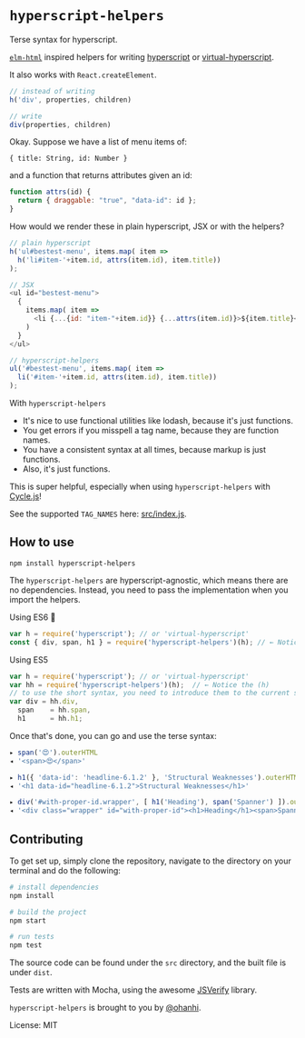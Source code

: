 # `hyperscript-helpers`

Terse syntax for hyperscript.

[`elm-html`](https://github.com/evancz/elm-html) inspired helpers for writing [hyperscript](https://github.com/dominictarr/hyperscript) or [virtual-hyperscript](https://github.com/Matt-Esch/virtual-dom/tree/master/virtual-hyperscript).

It also works with `React.createElement`.

```javascript
// instead of writing
h('div', properties, children)

// write
div(properties, children)
```

Okay. Suppose we have a list of menu items of:

`{ title: String, id: Number }`

and a function that returns attributes given an id:

```javascript
function attrs(id) {
  return { draggable: "true", "data-id": id };
}
```


How would we render these in plain hyperscript, JSX or with the helpers?

```javascript
// plain hyperscript
h('ul#bestest-menu', items.map( item =>
  h('li#item-'+item.id, attrs(item.id), item.title))
);

// JSX
<ul id="bestest-menu">
  {
    items.map( item =>
      <li {...{id: "item-"+item.id}} {...attrs(item.id)}>${item.title}</li>
    )
  }
</ul>

// hyperscript-helpers
ul('#bestest-menu', items.map( item =>
  li('#item-'+item.id, attrs(item.id), item.title))
);
```

With `hyperscript-helpers`

* It's nice to use functional utilities like lodash, because it's just functions.
* You get errors if you misspell a tag name, because they are function names.
* You have a consistent syntax at all times, because markup is just functions.
* Also, it's just functions.


This is super helpful, especially when using `hyperscript-helpers` with [Cycle.js](http://cycle.js.org/)!

See the supported `TAG_NAMES` here: [src/index.js](src/index.js).


## How to use

```
npm install hyperscript-helpers
```

The `hyperscript-helpers` are hyperscript-agnostic, which means there are no dependencies. Instead, you need to pass the implementation when you import the helpers.

Using ES6 :sparkling_heart:

```javascript
var h = require('hyperscript'); // or 'virtual-hyperscript'
const { div, span, h1 } = require('hyperscript-helpers')(h); // ← Notice the (h)
```

Using ES5

```javascript
var h = require('hyperscript'); // or 'virtual-hyperscript'
var hh = require('hyperscript-helpers')(h);  // ← Notice the (h)
// to use the short syntax, you need to introduce them to the current scope
var div = hh.div,
  span    = hh.span,
  h1      = hh.h1;
```

Once that's done, you can go and use the terse syntax:

```javascript
▸ span('😍').outerHTML
◂ '<span>😍</span>'

▸ h1({ 'data-id': 'headline-6.1.2' }, 'Structural Weaknesses').outerHTML
◂ '<h1 data-id="headline-6.1.2">Structural Weaknesses</h1>'

▸ div('#with-proper-id.wrapper', [ h1('Heading'), span('Spanner') ]).outerHTML
◂ '<div class="wrapper" id="with-proper-id"><h1>Heading</h1><span>Spanner</span></div>'
```

## Contributing

To get set up, simply clone the repository, navigate to the directory on your terminal
and do the following:

```bash
# install dependencies
npm install

# build the project
npm start

# run tests
npm test
```

The source code can be found under the `src` directory, and the built file is under `dist`.

Tests are written with Mocha, using the awesome [JSVerify](http://jsverify.github.io/) library.



`hyperscript-helpers` is brought to you by [@ohanhi](https://twitter.com/ohanhi/).

License: MIT
